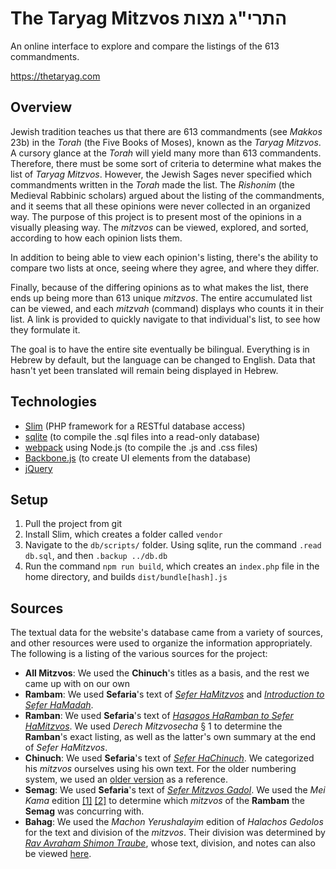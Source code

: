 # The Taryag Mitzvos התרי"ג מצות
An online interface to explore and compare the listings of the 613 commandments.

https://thetaryag.com

## Overview
Jewish tradition teaches us that there are 613 commandments (see *Makkos* 23b) in the *Torah* (the Five Books of Moses), known as the *Taryag Mitzvos*.
A cursory glance at the *Torah* will yield many more than 613 commandents. Therefore, there must be some sort of criteria to determine what makes the list of *Taryag Mitzvos*.
However, the Jewish Sages never specified which commandments written in the *Torah* made the list. The *Rishonim* (the Medieval Rabbinic scholars)
argued about the listing of the commandments, and it seems that all these opinions were never collected in an organized way.
The purpose of this project is to present most of the opinions in a visually pleasing way. The *mitzvos* can be viewed, explored, and sorted,
according to how each opinion lists them.

In addition to being able to view each opinion's listing, there's the ability to compare two lists at once, seeing where they agree, and where they differ.

Finally, because of the differing opinions as to what makes the list, there ends up being more than 613 unique *mitzvos*. The entire accumulated list can be viewed,
and each *mitzvah* (command) displays who counts it in their list. A link is provided to quickly navigate to that individual's list, to see how they formulate it.

The goal is to have the entire site eventually be bilingual. Everything is in Hebrew by default, but the language can be changed to English. Data that hasn't yet been
translated will remain being displayed in Hebrew.

## Technologies
 - [Slim](http://www.slimframework.com/) (PHP framework for a RESTful database access)
 - [sqlite](https://www.sqlite.org/index.html) (to compile the .sql files into a read-only database)
 - [webpack](https://github.com/webpack) using Node.js (to compile the .js and .css files)
 - [Backbone.js](https://github.com/jashkenas/backbone/) (to create UI elements from the database)
 - [jQuery](https://jquery.com/)
 
## Setup
  1. Pull the project from git
  2. Install Slim, which creates a folder called `vendor`
  3. Navigate to the `db/scripts/` folder. Using sqlite, run the command `.read db.sql`, and then `.backup ../db.db`
  4. Run the command `npm run build`, which creates an `index.php` file in the home directory, and builds `dist/bundle[hash].js`
  
## Sources
The textual data for the website's database came from a variety of sources, and other resources were used to organize the information appropriately.
The following is a listing of the various sources for the project:

 - **All Mitzvos**: We used the **Chinuch**'s titles as a basis, and the rest we came up with on our own
 - **Rambam**: We used **Sefaria**'s text of [*Sefer HaMitzvos*](https://www.sefaria.org/Sefer_HaMitzvot?lang=bi) and 
     [*Introduction to Sefer HaMadah*](https://www.sefaria.org/texts/Halakhah/Mishneh%20Torah).
 - **Ramban**: We used **Sefaria**'s text of [*Hasagos HaRamban to Sefer HaMitzvos*](https://www.sefaria.org/Hasagot_HaRamban_on_Sefer_HaMitzvot?lang=bi).
     We used *Derech Mitzvosecha* § 1 to determine the **Ramban**'s exact listing, as well as the latter's own summary at the end of *Sefer HaMitzvos*.
 - **Chinuch**: We used **Sefaria**'s text of [*Sefer HaChinuch*](https://www.sefaria.org/Sefer_HaChinukh?lang=bi).
     We categorized his *mitzvos* ourselves using his own text.
     For the older numbering system, we used an [older version](https://hebrewbooks.org/pdfpager.aspx?req=40631&st=&pgnum=32&hilite=) as a reference.
 - **Semag**: We used **Sefaria**'s text of [*Sefer Mitzvos Gadol*](https://www.sefaria.org/Sefer_Mitzvot_Gadol?lang=bi).
     We used the *Mei Kama* edition [[1]](https://tablet.otzar.org/book/book.php?book=22149&pagenum=17)
     [[2]](https://tablet.otzar.org/book/book.php?book=22147&pagenum=4)
     to determine which *mitzvos* of the **Rambam** the **Semag** was concurring with.
 - **Bahag**: We used the *Machon Yerushalayim* edition of *Halachos Gedolos* for the text and division of the *mitzvos*.
     Their division was determined by
     [*Rav Avraham Shimon Traube*](https://he.wikipedia.org/wiki/%D7%90%D7%91%D7%A8%D7%94%D7%9D_%D7%A9%D7%9E%D7%A2%D7%95%D7%9F_%D7%98%D7%A8%D7%95%D7%99%D7%91),
     whose text, division, and notes can also be viewed [here](https://hebrewbooks.org/pdfpager.aspx?req=14119&st=&pgnum=6).
